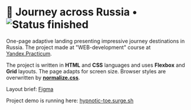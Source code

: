 # :steam_locomotive: Journey across Russia • ![Status finished](https://badgen.net/badge/status/finished/green)

One-page adaptive landing presenting impressive journey destinations in Russia. The project made at "WEB-development" course at [Yandex.Practicum](https://practicum.yandex.ru/ "Yandex Practicum").

The project is written in **HTML** and **CSS** languages and uses **Flexbox** and **Grid** layouts. The page adapts for screen size. Browser styles are overwritten by [**normalize.css**](https://necolas.github.io/normalize.css/).

Layout brief: [Figma](https://www.figma.com/file/5S2WSbEFL6awjVWJ0NWL8Q/Sprint-3_-Russia-_-desktop-mobile?node-id=28503%3A0)

Project demo is running here: [hypnotic-toe.surge.sh](https://hypnotic-toe.surge.sh)
